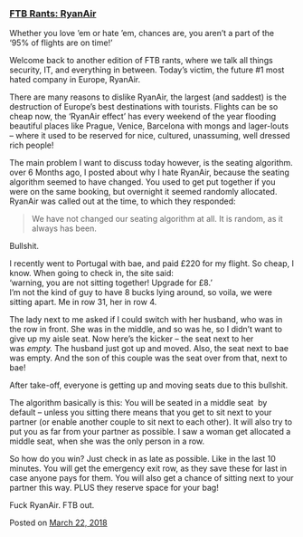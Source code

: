 
### [FTB Rants: RyanAir](https://fazthebro.com/2018/04/03/ftb-rants-ryanair/)

Whether you love ’em or hate ’em, chances are, you aren’t a part of the ‘95% of flights are on time!’

Welcome back to another edition of FTB rants, where we talk all things security, IT, and everything in between. Today’s victim, the future #1 most hated company in Europe, RyanAir.

There are many reasons to dislike RyanAir, the largest (and saddest) is the destruction of Europe’s best destinations with tourists. Flights can be so cheap now, the ‘RyanAir effect’ has every weekend of the year flooding beautiful places like Prague, Venice, Barcelona with mongs and lager-louts – where it used to be reserved for nice, cultured, unassuming, well dressed rich people!

The main problem I want to discuss today however, is the seating algorithm. over 6 Months ago, I posted about why I hate RyanAir, because the seating algorithm seemed to have changed. You used to get put together if you were on the same booking, but overnight it seemed randomly allocated. RyanAir was called out at the time, to which they responded:

> We have not changed our seating algorithm at all. It is random, as it always has been.

Bullshit.

I recently went to Portugal with bae, and paid £220 for my flight. So cheap, I know. When going to check in, the site said:  
‘warning, you are not sitting together! Upgrade for £8.’  
I’m not the kind of guy to have 8 bucks lying around, so voila, we were sitting apart. Me in row 31, her in row 4.

The lady next to me asked if I could switch with her husband, who was in the row in front. She was in the middle, and so was he, so I didn’t want to give up my aisle seat. Now here’s the kicker – the seat next to her was _empty._ The husband just got up and moved. Also, the seat next to bae was empty. And the son of this couple was the seat over from that, next to bae!

After take-off, everyone is getting up and moving seats due to this bullshit.

The algorithm basically is this: You will be seated in a middle seat  by default – unless you sitting there means that you get to sit next to your partner (or enable another couple to sit next to each other). It will also try to put you as far from your partner as possible. I saw a woman get allocated a middle seat, when she was the only person in a row.

So how do you win? Just check in as late as possible. Like in the last 10 minutes. You will get the emergency exit row, as they save these for last in case anyone pays for them. You will also get a chance of sitting next to your partner this way. PLUS they reserve space for your bag!

Fuck RyanAir. FTB out.

Posted on [March 22, 2018](https://fazthebro.com/2018/03/22/bithub-com/)
